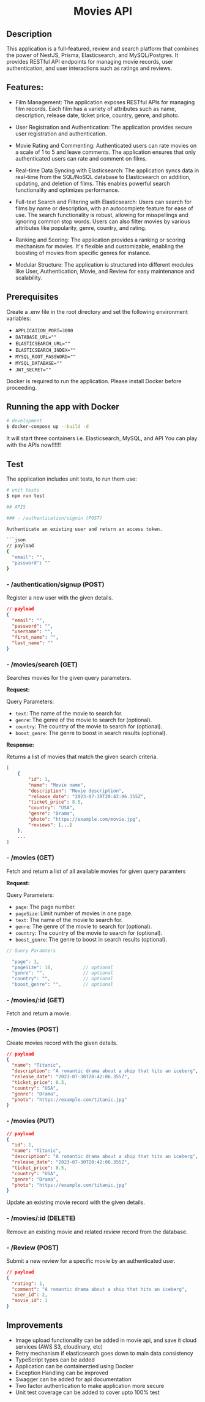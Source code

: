 <h1 align="center">
  Movies API
</h1>

## Description

This application is a full-featured, review and search platform that combines the power of NestJS, Prisma, Elasticsearch, and MySQL/Postgres. It provides RESTful API endpoints for managing movie records, user authentication, and user interactions such as ratings and reviews.

## Features:

- Film Management: The application exposes RESTful APIs for managing film records. Each film has a variety of attributes such as name, description, release date, ticket price, country, genre, and photo.

- User Registration and Authentication: The application provides secure user registration and authentication.

- Movie Rating and Commenting: Authenticated users can rate movies on a scale of 1 to 5 and leave comments. The application ensures that only authenticated users can rate and comment on films.

- Real-time Data Syncing with Elasticsearch: The application syncs data in real-time from the SQL/NoSQL database to Elasticsearch on addition, updating, and deletion of films. This enables powerful search functionality and optimizes performance.

- Full-text Search and Filtering with Elasticsearch: Users can search for films by name or description, with an autocomplete feature for ease of use. The search functionality is robust, allowing for misspellings and ignoring common stop words. Users can also filter movies by various attributes like popularity, genre, country, and rating.

- Ranking and Scoring: The application provides a ranking or scoring mechanism for movies. It's flexible and customizable, enabling the boosting of movies from specific genres for instance.

- Modular Structure: The application is structured into different modules like User, Authentication, Movie, and Review for easy maintenance and scalability.

## Prerequisites

Create a .env file in the root directory and set the following environment variables:

- `APPLICATION_PORT=3000`
- `DATABASE_URL=""`
- `ELASTICSEARCH_URL=""`
- `ELASTICSEARCH_INDEX=""`
- `MYSQL_ROOT_PASSWORD=""`
- `MYSQL_DATABASE=""`
- `JWT_SECRET=""`

Docker is required to run the application. Please install Docker before proceeding.

## Running the app with Docker

```bash
# development
$ docker-compose up --build -d
```

It will start three containers i.e. Elasticsearch, MySQL, and API
You can play with the APIs now!!!!!!

## Test

The application includes unit tests, to run them use:

````bash
# unit tests
$ npm run test

## APIS

### - /authentication/signin (POST)

Authenticate an existing user and return an access token.

```json
// payload
{
  "email": "",
  "password": ""
}
````

### - /authentication/signup (POST)

Register a new user with the given details.

```json
// payload
{
  "email": "",
  "password": "",
  "username": "",
  "first_name": "",
  "last_name": ""
}
```

### - /movies/search (GET)

Searches movies for the given query parameters.

**Request:**

Query Parameters:

- `text`: The name of the movie to search for.
- `genre`: The genre of the movie to search for (optional).
- `country`: The country of the movie to search for (optional).
- `boost_genre`: The genre to boost in search results (optional).

**Response:**

Returns a list of movies that match the given search criteria.

```json
[
    {
        "id": 1,
        "name": "Movie name",
        "description": "Movie description",
        "release_date": "2023-07-30T20:42:06.355Z",
        "ticket_price": 8.5,
        "country": "USA",
        "genre": "Drama",
        "photo": "https://example.com/movie.jpg",
        "reviews": [...]
    },
    ...
]
```

### - /movies (GET)

Fetch and return a list of all available movies for given query paramters

**Request:**

Query Parameters:

- `page`: The page number.
- `pageSize`: Limit number of movies in one page.
- `text`: The name of the movie to search for.
- `genre`: The genre of the movie to search for (optional).
- `country`: The country of the movie to search for (optional).
- `boost_genre`: The genre to boost in search results (optional).

```javascript
// Query Paramters

  "page": 1,
  "pageSize": 10,           // optional
  "genre": "",              // optional
  "country": "",            // optional
  "boost_genre": "",        // optional

```

### - /movies/:id (GET)

Fetch and return a movie.

### - /movies (POST)

Create movies record with the given details.

```json
// payload
{
  "name": "Titanic",
  "description": "A romantic drama about a ship that hits an iceberg",
  "release_date": "2023-07-30T20:42:06.355Z",
  "ticket_price": 8.5,
  "country": "USA",
  "genre": "Drama",
  "photo": "https://example.com/titanic.jpg"
}
```

### - /movies (PUT)

```json
// payload
{
  "id": 1,
  "name": "Titanic",
  "description": "A romantic drama about a ship that hits an iceberg",
  "release_date": "2023-07-30T20:42:06.355Z",
  "ticket_price": 8.5,
  "country": "USA",
  "genre": "Drama",
  "photo": "https://example.com/titanic.jpg"
}
```

Update an existing movie record with the given details.

### - /movies/:id (DELETE)

Remove an existing movie and related review record from the database.

### - /Review (POST)

Submit a new review for a specific movie by an authenticated user.

```json
// payload
{
  "rating": 1,
  "comment": "A romantic drama about a ship that hits an iceberg",
  "user_id": 2,
  "movie_id": 1
}
```

## Improvements

- Image upload functionality can be added in movie api, and save it cloud services (AWS S3, cloudinary, etc)
- Retry mechanism if elasticsearch goes down to main data consistency
- TypeScript types can be added
- Application can be containerzied using Docker
- Exception Handling can be improved
- Swagger can be added for api documentation
- Two factor authentication to make application more secure
- Unit test coverage can be added to cover upto 100% test
